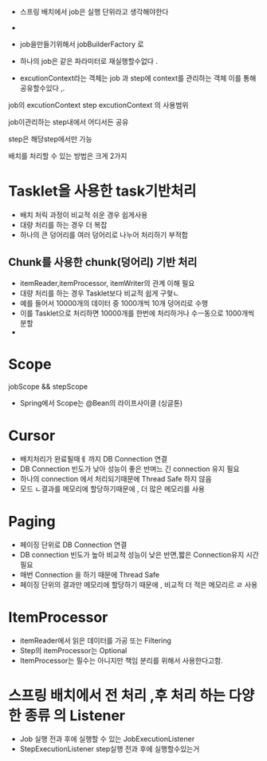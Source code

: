 * 스프링 배치에서 job은 실행 단위라고 생각해야한다
* <p>
* job을만들기위해서 jobBuilderFactory 로


* 하나의 job은 같은 파라미터로 재실행할수없다 .
* excutionContext라는 객체는 job 과 step에 context를 관리하는 객체 이를 통해 공유할수있다 ,.

job의 excutionContext step excutionContext 의 사용범위

job이관리하는 step내에서 어디서든 공유

step은 해당step에서만 가능

배치를 처리할 수 있는 방법은 크게 2가지

# Tasklet을 사용한 task기반처리

- 배치 처릭 과정이 비교적 쉬운 경우 쉽게사용
- 대량 처리를 하는 경우 더 복잡
- 하나의 큰 덩어리를 여러 덩어리로 나누어 처리하기 부적합 

## Chunk를 사용한 chunk(덩어리) 기반 처리 
- itemReader,itemProcessor, itemWriter의 관계 이해 필요 
- 대량 처리를 하는 경우 Tasklet보다 비교적 쉽게 구혖ㄴ
- 예를 들어서 10000개의 데이터 중 1000개씩 10개 덩어리로 수행 
- 이를 Tasklet으로 처리하면 10000개를 한번에 처리하거나 수ㅡ동으로 1000개씩 분할 
- 

# Scope 
jobScope && stepScope 
- Spring에서 Scope는 @Bean의 라이프사이클 (싱글톤)


# Cursor

- 배치처리가 완료될때ㅔ 까지 DB Connection 연결 
- DB Connection  빈도가 낮아 성능이 좋은 반며느 긴 connection 유지 필요 
- 하나의 connection 에서 처리되기때문에 Thread Safe 하지 않음 
- 모드 ㄴ결과를 메모리에 할당하기때문에 , 더 많은 메모리를 사용 

# Paging 
- 페이징 단위로 DB Connection 연결 
- DB connection 빈도가 높아 비교적 성능이 낮은 반면,짧은 Connection유지 시간 필요 
- 매번 Connection 을 하기 때문에 Thread Safe
- 페이징 단위의 결과만 메모리에 할당하기 때문에 , 비교적 더 적은 메모리르 ㄹ 사용 



# ItemProcessor 
- itemReader에서 읽은 데이터를 가공 또는 Filtering
- Step의 itemProcessor는 Optional 
- ItemProcessor는 필수는 아니지만 책임 분리를 위해서 사용한다고함.


# 스프링 배치에서 전 처리 ,후 처리 하는 다양한 종류 의 Listener 
 - Job 실행 전과 후에 실행할 수 있는 JobExecutionListener 
 - StepExecutionListener step실행 전과 후에 실행할수있는거 